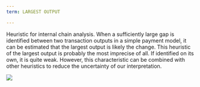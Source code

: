 ```yaml
---
term: LARGEST OUTPUT

---
```

Heuristic for internal chain analysis. When a sufficiently large gap is identified between two transaction outputs in a simple payment model, it can be estimated that the largest output is likely the change. This heuristic of the largest output is probably the most imprecise of all. If identified on its own, it is quite weak. However, this characteristic can be combined with other heuristics to reduce the uncertainty of our interpretation.

![](../../dictionnaire/assets/12.webp)